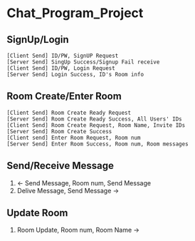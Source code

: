 # Chat_Program_Project

## SignUp/Login
```
[Client Send] ID/PW, SignUP Request
[Server Send] SingUp Success/Signup Fail receive
[Client Send] ID/PW, Login Request
[Server Send] Login Success, ID's Room info
```

## Room Create/Enter Room
```
[Client Send] Room Create Ready Request
[Server Send] Room Create Ready Success, All Users' IDs
[Client Send] Room Create Request, Room Name, Invite IDs
[Server Send] Room Create Success
[Client send] Enter Room Request, Room num
[Server Send] Enter Room Success, Room num, Room messages
```


## Send/Receive Message
1. <- Send Message, Room num, Send Message
2. Delive Message, Send Message ->


## Update Room
1. Room Update, Room num, Room Name ->
